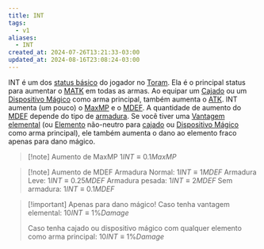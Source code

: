 ```yaml
---
title: INT
tags:
  - v1
aliases:
  - INT
created_at: 2024-07-26T13:21:33-03:00
updated_at: 2024-08-16T23:08:24-03:00
---
```


INT é um dos [status básico](../26/Toram_Status_basico.md) do jogador no [Toram](../../../../rascunhos/2024/07/26/Toram.md). Ela é o principal status para aumentar o [MATK](../../../../ideias/2024/07/10/Toram_MATK.md) em todas as armas. Ao equipar um [Cajado](../../../../ideias/2024/07/09/Toram_Staff.md) ou um [Dispositivo Mágico](../../../../ideias/2024/07/09/Toram_Magic_Device.md) como arma principal, também aumenta o [ATK](../../../../ideias/2024/07/09/Toram_ATK.md). INT aumenta (um pouco) o [MaxMP](../../../../ideias/2024/07/10/Toram_MaxMP.md)  e o [MDEF](../../../../ideias/2024/07/10/Toram_MDEF.md). A quantidade de aumento do [MDEF](../../../../ideias/2024/07/10/Toram_MDEF.md) depende do tipo de [armadura](../../../../ideias/2024/07/10/Toram_armadura.md). Se você tiver uma [Vantagem elemental](../../../../ideias/2024/07/12/Toram_vantagem_elemental.md) (ou [Elemento](../../../../ideias/2024/07/10/Toram_Elemento.md) não-neutro para [cajado](../../../../ideias/2024/07/09/Toram_Staff.md) ou [Dispositivo Mágico](../../../../ideias/2024/07/09/Toram_Magic_Device.md) como arma principal), ele também aumenta o dano ao elemento fraco apenas para dano mágico.

> [!note] Aumento de MaxMP
> $1 INT \equiv 0.1MaxMP$


> [!note] Aumento de MDEF
> Armadura Normal: $1 INT \equiv 1 MDEF$
> Armadura Leve: $1 INT \equiv 0.25 MDEF$
> Armadura pesada: $1 INT \equiv 2 MDEF$
> Sem armadura: $1 INT \equiv 0.1 MDEF$

> [!important] Apenas para dano mágico!
> Caso tenha vantagem elemental:
> $10 INT \equiv 1\% Damage$
> 
> Caso tenha cajado ou dispositivo mágico com qualquer elemento como arma principal:
> $10 INT \equiv 1\% Damage$

